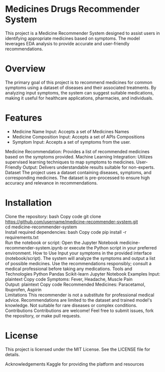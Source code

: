 # Medicines Drugs Recommender System
This project is a Medicine Recommender System designed to assist users in identifying appropriate medicines based on symptoms. The model leverages EDA analysis to provide accurate and user-friendly recommendations.

# Overview
The primary goal of this project is to recommend medicines for common symptoms using a dataset of diseases and their associated treatments. By analyzing input symptoms, the system can suggest suitable medications, making it useful for healthcare applications, pharmacies, and individuals.

# Features
- Medicine Name Input: Accepts a set of Medicines Names
- Medicine Composition Input: Accepts a set of APIs Compositions
- Symptom Input: Accepts a set of symptoms from the user.

Medicine Recommendation: Provides a list of recommended medicines based on the symptoms provided.
Machine Learning Integration: Utilizes supervised learning techniques to map symptoms to medicines.
User-Friendly Output: Delivers understandable results suitable for non-experts.
Dataset
The project uses a dataset containing diseases, symptoms, and corresponding medicines. The dataset is pre-processed to ensure high accuracy and relevance in recommendations.

# Installation
Clone the repository:
bash
Copy code
git clone https://github.com/username/medicine-recommender-system.git  
cd medicine-recommender-system  
Install required dependencies:
bash
Copy code
pip install -r requirements.txt  
Run the notebook or script:
Open the Jupyter Notebook medicine-recommender-system.ipynb or execute the Python script in your preferred environment.
How to Use
Input your symptoms in the provided interface (notebook/script).
The system will analyze the symptoms and output a list of possible medicines.
Use the recommendations responsibly; consult a medical professional before taking any medications.
Tools and Technologies
Python
Pandas
Scikit-learn
Jupyter Notebook
Examples
Input:
plaintext
Copy code
Symptoms: Fever, Headache, Muscle Pain  
Output:
plaintext
Copy code
Recommended Medicines: Paracetamol, Ibuprofen, Aspirin  
Limitations
This recommender is not a substitute for professional medical advice.
Recommendations are limited to the dataset and trained model's knowledge.
Not suitable for rare diseases or complex conditions.
Contributions
Contributions are welcome! Feel free to submit issues, fork the repository, or make pull requests.

# License
This project is licensed under the MIT License. See the LICENSE file for details.

Acknowledgements
Kaggle for providing the platform and resources

